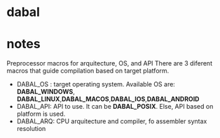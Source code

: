 # dabal


# notes
Preprocessor macros for arquitecture, OS, and API
There are 3 diferent macros that guide compilation based on target platform.
- DABAL_OS : target operating system. Available OS are: **DABAL_WINDOWS**, **DABAL_LINUX**,**DABAL_MACOS**,**DABAL_IOS**,**DABAL_ANDROID**
- DABAL_API: API to use. It can be **DABAL_POSIX**. Else, API based on platform is used.
- DABAL_ARQ: CPU arquitecture and compiler, fo assembler syntax resolution